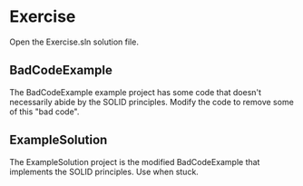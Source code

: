 # Exercise
Open the Exercise.sln solution file.

## BadCodeExample
The BadCodeExample example project has some code that doesn't necessarily abide by the SOLID principles. Modify the code to remove some of this "bad code".

## ExampleSolution
The ExampleSolution project is the modified BadCodeExample that implements the SOLID principles. Use when stuck.